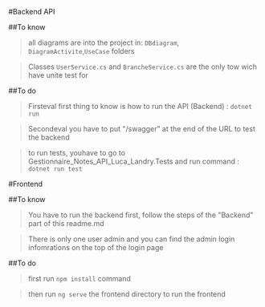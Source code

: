 #Backend API

##To know

> all diagrams are into the project in:
>`DBdiagram`, `DiagramActivite`,`UseCase` folders

>Classes `UserService.cs` and `BrancheService.cs` are the only tow wich have unite test for

##To do

>Firsteval first thing to know is how to run the API (Backend) :
`dotnet run`


>Secondeval you have to put "/swagger" at the end of the URL to test the backend

>to run tests, youhave to go to Gestionnaire_Notes_API_Luca_Landry.Tests and run command : `dotnet run test`

#Frontend

##To know

>You have to run the backend first, follow the steps of the "Backend" part of this readme.md

>There is only one user admin and you can find the admin login infomrations on the top of the login page

##To do

>first run `npm install` command

>then run `ng serve` the frontend directory to run the frontend 
